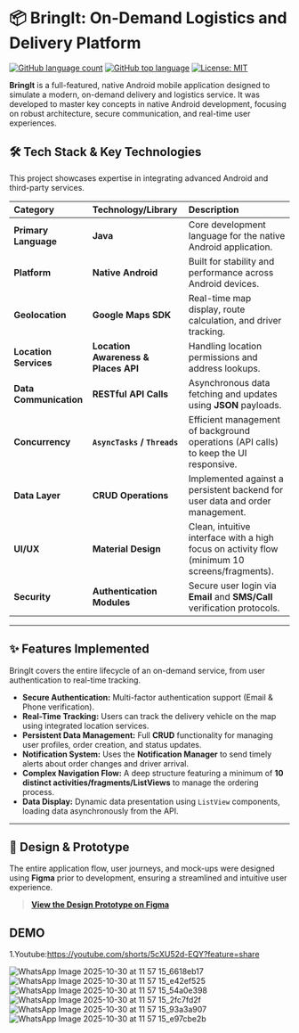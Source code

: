 # 📦 BringIt: On-Demand Logistics and Delivery Platform

[![GitHub language count](https://img.shields.io/github/languages/count/JoseJimenez-M/BringIt-Android-Delivery-App-Java)](https://github.com/JoseJimenez-M/BringIt-Android-Delivery-App-Java)
[![GitHub top language](https://img.shields.io/github/languages/top/JoseJimenez-M/BringIt-Android-Delivery-App-Java)](https://github.com/JoseJimenez-M/BringIt-Android-Delivery-App-Java)
[![License: MIT](https://img.shields.io/badge/License-MIT-yellow.svg)](https://opensource.org/licenses/MIT)

**BringIt** is a full-featured, native Android mobile application designed to simulate a modern, on-demand delivery and logistics service. It was developed to master key concepts in native Android development, focusing on robust architecture, secure communication, and real-time user experiences.

## 🛠️ Tech Stack & Key Technologies

This project showcases expertise in integrating advanced Android and third-party services.

| Category | Technology/Library | Description |
| :--- | :--- | :--- |
| **Primary Language** | **Java** | Core development language for the native Android application. |
| **Platform** | **Native Android** | Built for stability and performance across Android devices. |
| **Geolocation** | **Google Maps SDK** | Real-time map display, route calculation, and driver tracking. |
| **Location Services** | **Location Awareness & Places API** | Handling location permissions and address lookups. |
| **Data Communication** | **RESTful API Calls** | Asynchronous data fetching and updates using **JSON** payloads. |
| **Concurrency** | **`AsyncTasks` / `Threads`** | Efficient management of background operations (API calls) to keep the UI responsive. |
| **Data Layer** | **CRUD Operations** | Implemented against a persistent backend for user data and order management. |
| **UI/UX** | **Material Design** | Clean, intuitive interface with a high focus on activity flow (minimum 10 screens/fragments). |
| **Security** | **Authentication Modules** | Secure user login via **Email** and **SMS/Call** verification protocols. |

---

## ✨ Features Implemented

BringIt covers the entire lifecycle of an on-demand service, from user authentication to real-time tracking.

* **Secure Authentication:** Multi-factor authentication support (Email & Phone verification).
* **Real-Time Tracking:** Users can track the delivery vehicle on the map using integrated location services.
* **Persistent Data Management:** Full **CRUD** functionality for managing user profiles, order creation, and status updates.
* **Notification System:** Uses the **Notification Manager** to send timely alerts about order changes and driver arrival.
* **Complex Navigation Flow:** A deep structure featuring a minimum of **10 distinct activities/fragments/ListViews** to manage the ordering process.
* **Data Display:** Dynamic data presentation using `ListView` components, loading data asynchronously from the API.

---

## 🎨 Design & Prototype

The entire application flow, user journeys, and mock-ups were designed using **Figma** prior to development, ensuring a streamlined and intuitive user experience.

> **[View the Design Prototype on Figma](https://www.figma.com/design/jU5CDig08ld0ylWkXgtQNQ/ZE-DELIVERY?node-id=0-1&t=8vTOI3QXz7Tox8qk-1)**


## DEMO
1.Youtube:https://youtube.com/shorts/5cXU52d-EQY?feature=share


![WhatsApp Image 2025-10-30 at 11 57 15_6618eb17](https://github.com/user-attachments/assets/2407196f-004b-41ec-a71d-c27d1aad4797)
![WhatsApp Image 2025-10-30 at 11 57 15_e42ef525](https://github.com/user-attachments/assets/3d110306-7d0a-47b8-aa6c-e933c0d1c039)
![WhatsApp Image 2025-10-30 at 11 57 15_54a0e398](https://github.com/user-attachments/assets/4144108d-2bda-455d-8471-e10f1dc9c0f8)
![WhatsApp Image 2025-10-30 at 11 57 15_2fc7fd2f](https://github.com/user-attachments/assets/0be98932-1c03-4175-84e1-5530a4123c50)
![WhatsApp Image 2025-10-30 at 11 57 15_93a3a907](https://github.com/user-attachments/assets/4dc4026f-edcf-40d6-b5b0-c255711b42b6)
![WhatsApp Image 2025-10-30 at 11 57 15_e97cbe2b](https://github.com/user-attachments/assets/da6c6b41-70a7-4674-960f-51298140dd75)




